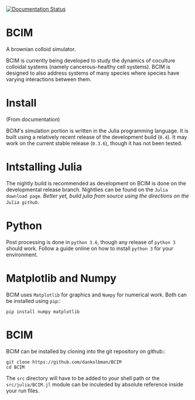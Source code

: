 [![Documentation Status](https://readthedocs.org/projects/bcim/badge/?version=latest)](https://readthedocs.org/projects/bcim/?badge=latest)

BCIM
====
A brownian colloid simulator.

BCIM is currently being developed to study the dynamics of coculture colloidal systems (namely cancerous-healthy cell systems).
BCIM is designed to also address systems of many species where species have varying interactions between them. 

Install
=======

(From documentation)

BCIM's simulation portion is written in the Julia programming language.
It is built using a relatively recent release of the development build (``0.4``).
It may work on the current stable release (``0.3.6``), though it has not been tested.


Intstalling Julia
=================

The nightly build is recommended as development on BCIM is done on the developmental
release branch. Nightlies can be found on the `Julia download page`_. Better yet, 
build julia from source using the directions on the `Julia github`_.


Python
======

Post processing is done in ``python 3.6``, though any release of ``python 3``
should work.
Follow a guide online on how to install ``python 3`` for your environment.

Matplotlib and Numpy
====================

BCIM uses ``Matplotlib`` for graphics and ``Numpy`` for numerical work.
Both can be installed using ``pip``::

    pip install numpy matplotlib


BCIM
====

BCIM can be installed by cloning into the git repository on github::

    git clone https://github.com/dankolbman/BCIM
    cd BCIM

The ``src`` directory will have to be added to your shell path or the
``src/julia/BCIM.jl`` module can be inculeded by absolute reference inside
your run files.


